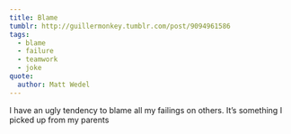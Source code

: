 ```yaml
---
title: Blame
tumblr: http://guillermonkey.tumblr.com/post/9094961586
tags:
  - blame
  - failure
  - teamwork
  - joke
quote:
  author: Matt Wedel
---
```


I have an ugly tendency to blame all my failings on others. It’s something I picked up from my parents
